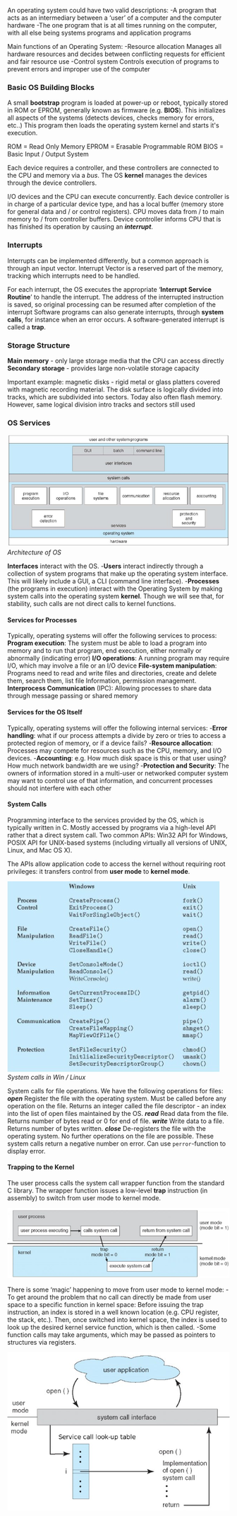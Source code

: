 An operating system could have two valid descriptions:
	-A program that acts as an intermediary between a ‘user’ of a computer and the computer hardware 
	-The one program that is at all times running on the computer, with all else being systems programs and application programs

Main functions of an Operating System:
	-Resource allocation 
		Manages all hardware resources and decides between conflicting requests for efficient and fair resource use
	-Control system
		Controls execution of programs to prevent errors and improper use of the computer

### Basic OS Building Blocks
A small **bootstrap** program is loaded at power-up or reboot, typically stored in ROM or EPROM, generally known as firmware (e.g. **BIOS**). This initializes all aspects of the systems (detects devices, checks memory for errors, etc..) This program then loads the operating system kernel and starts it's execution.

ROM = Read Only Memory
EPROM = Erasable Programmable ROM
BIOS = Basic Input / Output System

Each device requires a controller, and these controllers are connected to the CPU and memory via a *bus*. The OS **kernel** manages the devices through the device controllers.

I/O devices and the CPU can execute concurrently. Each device controller is in charge of a particular device type, and has a local buffer (memory store for general data and / or control registers). CPU moves data from / to main memory to / from controller buffers. Device controller informs CPU that is has finished its operation by causing an ***interrupt***. 

### Interrupts
Interrupts can be implemented differently, but a common approach is through an input vector. Interrupt Vector is a reserved part of the memory, tracking which interrupts need to be handled. 

For each interrupt, the OS executes the appropriate ‘**Interrupt Service Routine**’ to handle the interrupt. The address of the interrupted instruction is saved, so original processing can be resumed after completion of the interrupt Software programs can also generate interrupts, through **system calls**, for instance when an error occurs. A software-generated interrupt is called a **trap**.

### Storage Structure
**Main memory** - only large storage media that the CPU can access directly 
**Secondary storage** - provides large non-volatile storage capacity 

Important example: magnetic disks - rigid metal or glass platters covered with magnetic recording material. The disk surface is logically divided into tracks, which are subdivided into sectors. Today also often flash memory. However, same logical division intro tracks and sectors still used

### OS Services
![](Images/Obsidian_sfPjgx7WLh.jpg)
*Architecture of OS*

**Interfaces** interact with the OS. 
	-**Users** interact indirectly through a collection of system programs that make up the operating system interface. This will likely include a GUI, a CLI (command line interface). 
	-**Processes** (the programs in execution) interact with the Operating System by making system calls into the operating system **kernel**. Though we will see that, for stability, such calls are not direct calls to kernel functions.

#### Services for Processes
Typically, operating systems will offer the following services to process:
	**Program execution**: The system must be able to load a program into memory and to run that program, end execution, either normally or abnormally (indicating error) 
	**I/O operations**: A running program may require I/O, which may involve a file or an I/O device
	**File-system manipulation**: Programs need to read and write files and directories, create and delete them, search them, list file Information, permission management. 
	**Interprocess Communication** (IPC): Allowing processes to share data through message passing or shared memory

#### Services for the OS Itself
Typically, operating systems will offer the following internal services: 
	-**Error handling**: what if our 
	process attempts a divide by zero or tries to access a protected region of memory, or if a device fails? 
	-**Resource allocation**: Processes may compete for resources such as the CPU, memory, and I/O devices. 
	-**Accounting**: e.g. How much disk space is this or that user using? How much network bandwidth are we using? 
	-**Protection and Security**: The owners of information stored in a multi-user or networked computer system may want to control use of that information, and concurrent processes should not interfere with each other

#### System Calls
Programming interface to the services provided by the OS, which is typically written in C. Mostly accessed by programs via a high-level API rather that a direct system call. Two common APIs:
Win32 API for Windows, POSIX API for UNIX-based systems (including virtually all versions of UNIX, Linux, and Mac OS X). 

The APIs allow application code to access the kernel without requiring root privileges: it transfers control from **user mode** to **kernel mode**.

![](Images/Obsidian_dkopVrEWm0.jpg)
*System calls in Win / Linux*

System calls for file operations. We have the following operations for files: 
	***open*** Register the file with the operating system. Must be called before any operation on the file. Returns an integer called the file descriptor - an index into the list of open files maintained by the OS. 
	***read*** Read data from the file. Returns number of bytes read or 0 for end of file. 
	***write*** Write data to a file. Returns number of bytes written. 
	***close*** De-registers the file with the operating system. No further operations on the file are possible. 
These system calls return a negative number on error. Can use `perror`-function to display error.

#### Trapping to the Kernel
The user process calls the system call wrapper function from the standard C library.
The wrapper function issues a low-level **trap** instruction (in assembly) to switch from user mode to kernel mode.

![](Images/Obsidian_lepfO2CaYO.jpg)

There is some ‘magic’ happening to move from user mode to kernel mode: 
	-To get around the problem that no call can directly be made from user space to a specific function in kernel space: 
		Before issuing the trap instruction, an index is stored in a well known location (e.g. CPU register, the stack, etc.). 
		Then, once switched into kernel space, the index is used to look up the desired kernel service function, which is then called.
	-Some function calls may take arguments, which may be passed as pointers to structures via registers.

![](Images/Obsidian_IURt6FsBPB.jpg)



